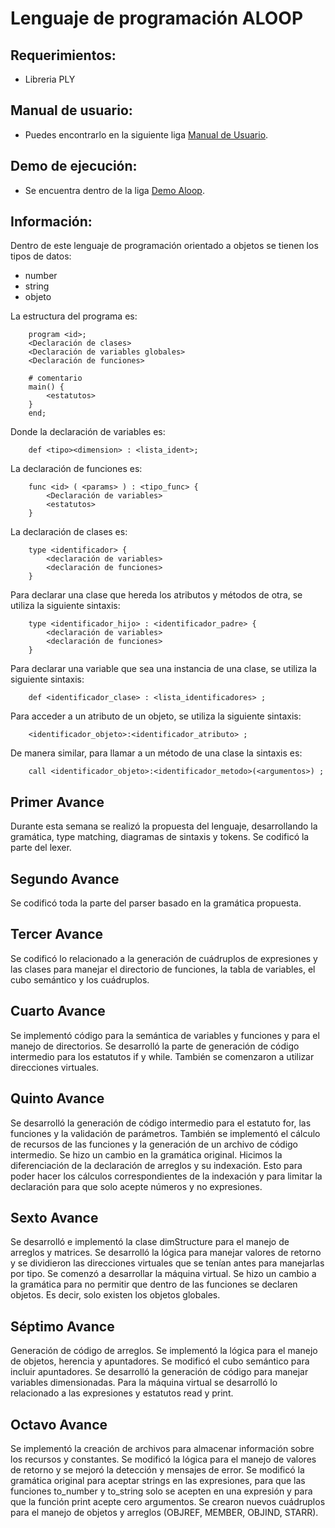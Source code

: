 # Lenguaje de programación ALOOP

## Requerimientos:
- Libreria PLY

## Manual de usuario:
- Puedes encontrarlo en la siguiente liga [Manual de Usuario](https://docs.google.com/document/d/1rLIgtuoYGWiibsKG82S3ZxK-QLvmWhS3-Ir1rftCOUc/edit?usp=sharing).

## Demo de ejecución:
- Se encuentra dentro de la liga [Demo Aloop](https://youtu.be/6eIn2McpHL0).

## Información:
Dentro de este lenguaje de programación orientado a objetos se tienen los tipos de datos:
- number
- string
- objeto

La estructura del programa es:
```
    program <id>;
    <Declaración de clases>
    <Declaración de variables globales>
    <Declaración de funciones>

    # comentario
    main() {
        <estatutos>
    }
    end;
```

Donde la declaración de variables es:
```
    def <tipo><dimension> : <lista_ident>;
```

La declaración de funciones es:
```
    func <id> ( <params> ) : <tipo_func> {
		<Declaración de variables>
		<estatutos>
    }
```

La declaración de clases es:
```
    type <identificador> {
        <declaración de variables>
        <declaración de funciones>
    }
```

Para declarar una clase que hereda los atributos y métodos de otra, se utiliza la siguiente sintaxis:
```
    type <identificador_hijo> : <identificador_padre> {
        <declaración de variables>
        <declaración de funciones>
    }
```

Para declarar una variable que sea una instancia de una clase, se utiliza la siguiente sintaxis:
```
    def <identificador_clase> : <lista_identificadores> ;
```

Para acceder a un atributo de un objeto, se utiliza la siguiente sintaxis:
```
    <identificador_objeto>:<identificador_atributo> ;
```

De manera similar, para llamar a un método de una clase la sintaxis es:
```
    call <identificador_objeto>:<identificador_metodo>(<argumentos>) ;
```


## Primer Avance
Durante esta semana se realizó la propuesta del lenguaje, desarrollando la gramática, type matching, diagramas de sintaxis y tokens. Se codificó la parte del lexer.

## Segundo Avance
Se codificó toda la parte del parser basado en la gramática propuesta.

## Tercer Avance
Se codificó lo relacionado a la generación de cuádruplos de expresiones y las clases para manejar el directorio de funciones, la tabla de variables, el cubo semántico y los cuádruplos.

## Cuarto Avance
Se implementó código para la semántica de variables y funciones y para el manejo de directorios. Se desarrolló la parte de generación de código intermedio para los estatutos if y while. También se comenzaron a utilizar direcciones virtuales.

## Quinto Avance
Se desarrolló la generación de código intermedio para el estatuto for, las funciones y la validación de parámetros. También se implementó el cálculo de recursos de las funciones y la generación de un archivo de código intermedio.
Se hizo un cambio en la gramática original. Hicimos la diferenciación de la declaración de arreglos y su indexación. Esto para poder hacer los cálculos correspondientes de la indexación y para limitar la declaración para que solo acepte números y no expresiones.

## Sexto Avance 
Se desarrolló e implementó la clase dimStructure para el manejo de arreglos y matrices. Se desarrolló la lógica para manejar valores de retorno y se dividieron las direcciones virtuales que se tenían antes para manejarlas por tipo. Se comenzó a desarrollar la máquina virtual.
Se hizo un cambio a la gramática para no permitir que dentro de las funciones se declaren objetos. Es decir, solo existen los objetos globales.

## Séptimo Avance 
Generación de código de arreglos. Se implementó la lógica para el manejo de objetos, herencia y apuntadores. Se modificó el cubo semántico para incluir apuntadores. Se desarrolló la generación de código para manejar variables dimensionadas. Para la máquina virtual se desarrolló lo relacionado a las expresiones y estatutos read y print.

## Octavo Avance
Se implementó la creación de archivos para almacenar información sobre los recursos y constantes. Se modificó la lógica para el manejo de valores de retorno y se mejoró la detección y mensajes de error.
Se modificó la gramática original para aceptar strings en las expresiones, para que las funciones to_number y to_string solo se acepten en una expresión y para que la función print acepte cero argumentos. Se crearon nuevos cuádruplos para el manejo de objetos y arreglos (OBJREF, MEMBER, OBJIND, STARR).